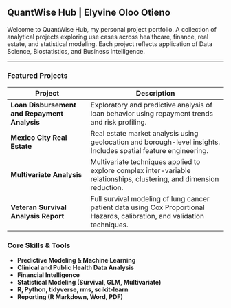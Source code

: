 ##  **QuantWise Hub** | **Elyvine Oloo Otieno**

Welcome to QuantWise Hub, my personal project portfolio.
A collection of analytical projects exploring use cases across healthcare, finance, real estate,
and statistical modeling. Each project reflects application of Data Science, Biostatistics, and Business Intelligence.

---

###  Featured Projects

| Project | Description |
|--------|-------------|
| **Loan Disbursement and Repayment Analysis** | Exploratory and predictive analysis of loan behavior using repayment trends and risk profiling. |
| **Mexico City Real Estate** | Real estate market analysis using geolocation and borough-level insights. Includes spatial feature engineering. |
| **Multivariate Analysis** | Multivariate techniques applied to explore complex inter-variable relationships, clustering, and dimension reduction. |
| **Veteran Survival Analysis Report** | Full survival modeling of lung cancer patient data using Cox Proportional Hazards, calibration, and validation techniques. |


### Core Skills & Tools

- **Predictive Modeling & Machine Learning**
- **Clinical and Public Health Data Analysis**
- **Financial Intelligence**
- **Statistical Modeling (Survival, GLM, Multivariate)**
- **R, Python, tidyverse, rms, scikit-learn**
- **Reporting (R Markdown, Word, PDF)**

